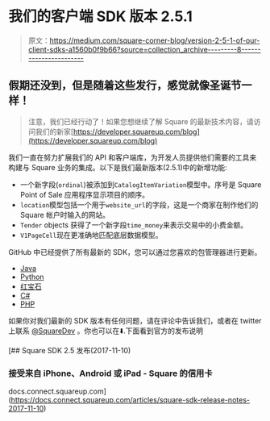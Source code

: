 # 我们的客户端 SDK 版本 2.5.1

> 原文：<https://medium.com/square-corner-blog/version-2-5-1-of-our-client-sdks-a1560b0f9b66?source=collection_archive---------8----------------------->

## 假期还没到，但是随着这些发行，感觉就像圣诞节一样！

> 注意，我们已经行动了！如果您想继续了解 Square 的最新技术内容，请访问我们的新家[https://developer.squareup.com/blog](https://developer.squareup.com/blog)

我们一直在努力扩展我们的 API 和客户端库，为开发人员提供他们需要的工具来构建与 Square 业务的集成。以下是我们最新版本(2.5.1)中的新增功能:

*   一个新字段(`ordinal`)被添加到`CatalogItemVariation`模型中。序号是 Square Point of Sale 应用程序显示项目的顺序。
*   `location`模型包括一个用于`website_url`的字段，这是一个商家在制作他们的 Square 帐户时输入的网站。
*   `Tender` objects 获得了一个新字段`time_money`来表示交易中的小费金额。
*   `V1PageCell`现在更准确地匹配底层数据模型。

GitHub 中已经提供了所有最新的 SDK，您可以通过您喜欢的包管理器进行更新。

*   [Java](https://github.com/square/connect-java-sdk/)
*   [Python](https://github.com/square/connect-python-sdk/)
*   [红宝石](https://github.com/square/connect-ruby-sdk/)
*   [C#](https://github.com/square/connect-csharp-sdk/)
*   [PHP](https://github.com/square/connect-php-sdk/)

如果你对我们最新的 SDK 版本有任何问题，请在评论中告诉我们，或者在 twitter 上联系 [@SquareDev](https://twitter.com/squaredev) 。你也可以在⬇️.下面看到官方的发布说明

 [## Square SDK 2.5 发布(2017-11-10)

### 接受来自 iPhone、Android 或 iPad - Square 的信用卡

docs.connect.squareup.com](https://docs.connect.squareup.com/articles/square-sdk-release-notes-2017-11-10)
